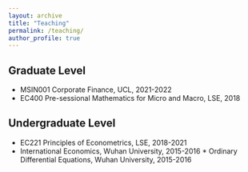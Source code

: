 ```yaml
---
layout: archive
title: "Teaching"
permalink: /teaching/
author_profile: true
---
```


<!--
{% include base_path %}

{% for post in site.teaching reversed %}
  {% include archive-single.html %}
{% endfor %}
-->
## Graduate Level

* MSIN001 Corporate Finance, UCL, 2021-2022
* EC400 Pre-sessional Mathematics for Micro and Macro, LSE, 2018


## Undergraduate Level
* EC221 Principles of Econometrics, LSE, 2018-2021
* International Economics, Wuhan University, 2015-2016                                                                                                                              * Ordinary Differential Equations, Wuhan University, 2015-2016
                                                                                                                                                                                                                         


